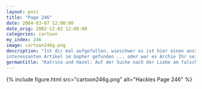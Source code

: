 ```yaml
---
layout: post
title: "Page 246"
date: 2004-03-07 12:00:00
date_orig: 2002-12-02 12:00:00
categories: cartoon
my_index: 246
image: cartoon246g.png
description: "Ist dir mal aufgefallen, wieschwer es ist hier einen anständigen, gut aussehenden Mann zu finden Nun ... vielleicht wäre es hilfreich in ein anderes Café zu gehen Aber ich liebe diesen Ort Nein, nein, nein, Fortran ist viel mächtiger als COBOL Aber ich hab nen 
interessanten Artikel im Gopher gefunden ... oder war es Archie Ihr seid beide verrückt! Zu meiner Zeit, Lochkarten waren Katrina Vittles Hazel"
germantitle: "Katrina und Hazel: Auf der Suche nach der Liebe am falschen Platz"
---
```


{% include figure.html src="cartoon246g.png" alt="Hackles Page 246"  %}
